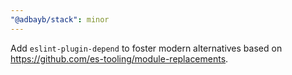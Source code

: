```yaml
---
"@adbayb/stack": minor
---
```


Add `eslint-plugin-depend` to foster modern alternatives based on https://github.com/es-tooling/module-replacements.
